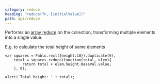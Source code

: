 ```yaml
---
category: reduce
heading: "reduce(fn, [initialValue])"
path: api/reduce
---
```


Performs an [array reduce][Array.prototype.reduce] on the collection, transforming multiple elements into a single value.

E.g. to calculate the total height of some elements

    var squares = Pablo.rect({height:10}).duplicate(9),
        total = squares.reduce(function(total, elem){
            return total + elem.height.baseVal.value;
        }, 0);
    
    alert('Total height: ' + total);

[Array.prototype.reduce]: https://developer.mozilla.org/docs/Web/JavaScript/Reference/Global_Objects/Array/Reduce
